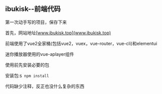 ## ibukisk--前端代码
第一次动手写的项目，保存下来

首先，网站地址[www.ibukisk.top](www.ibukisk.top)

前端使用了vue2全家桶(包括vue2，vuex，vue-router，vue-cli)和elementui

迷你播放器使用的vue-aplayer组件

使用前先安装必要的包

安装包:`$ npm install`

代码缺少注释，反正也没什么复杂的东西
